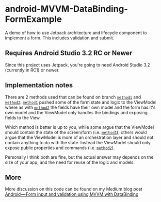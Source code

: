 # android-MVVM-DataBinding-FormExample
A demo of how to use Jetpack architecture and lifecycle component to implement a form. This includes validation and submit.

## Requires Android Studio 3.2 RC or Newer

Since this project uses Jetpack, you're going to need Android Studio 3.2 (currently in RC1) or newer.

## Implementation notes

There are 2 methods used that can be found on branch [`method1`][1] and [`method2`][2].
[`method1`][1] pushed some of the form state and logic to the ViewModel where as
with [`method2`][2] the fields have their own model and the form has it's own model
and the ViewModel only handles the bindings and exposing fields to the View.

Which method is better is up to you, while some argue that the ViewModel should
contain the state of the screen/form (i.e. [`method1`][1]), others would argue that the ViewModel is
more of an orchestration layer and should not contain anything to do with the state.
Instead the ViewModel should only expose public properties and commands (i.e. [`method2`][2]).

Personally I think both are fine, but the actual answer may depends on the size of your app,
and the need for reuse of the logic and models.

## More

More discussion on this code can be found on my Medium blog post [Android — Form input and validation using MVVM with DataBinding][3]

[1]: https://github.com/alphamu/android-MVVM-DataBinding-FormExample/tree/method1
[2]: https://github.com/alphamu/android-MVVM-DataBinding-FormExample/tree/method2
[3]: https://medium.com/bcgdv-engineering/android-form-input-and-validation-using-mvvm-with-databinding-c416ea6657c9
